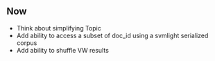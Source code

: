 Now
---

* Think about simplifying Topic
* Add ability to access a subset of doc_id using a svmlight serialized corpus
* Add ability to shuffle VW results

